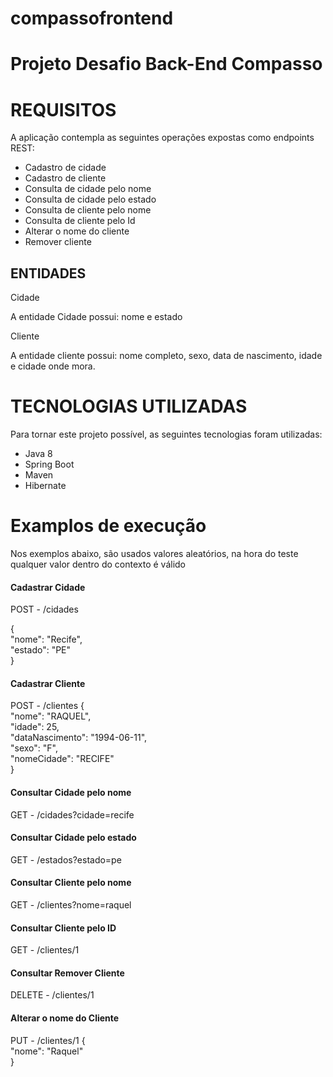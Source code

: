 # compassofrontend

<h1>Projeto Desafio Back-End Compasso</h1>

<h1>REQUISITOS</h1>
A aplicação contempla as seguintes operações expostas como endpoints REST:

<ul>
  <li>Cadastro de cidade</li>
  <li>Cadastro de cliente</li>
  <li>Consulta de cidade pelo nome</li>
  <li>Consulta de cidade pelo estado</li>
  <li>Consulta de cliente pelo nome</li>
  <li>Consulta de cliente pelo Id</li>
  <li>Alterar o nome do cliente</li>
  <li>Remover cliente</li>
</ul>

<h2>ENTIDADES</h2>
<p>Cidade</p>
A entidade Cidade possui: nome e estado
<br>
<p>Cliente</p>
A entidade cliente possui: nome completo, sexo, data de nascimento, idade e cidade onde mora.


<h1>TECNOLOGIAS UTILIZADAS</h1>
Para tornar este projeto possível, as seguintes tecnologias foram utilizadas:

<ul>
  <li>Java 8</li>
  <li>Spring Boot</li>
  <li>Maven</li>
  <li>Hibernate</li>
</ul>

<h1> Examplos de execução </h2>
<p>Nos exemplos abaixo, são usados valores aleatórios, na hora do teste qualquer valor dentro do contexto é válido</p>

<h4>Cadastrar Cidade</h4>
POST - /cidades

  {<br>
    "nome": "Recife",<br>
    "estado": "PE"<br>
  }
<br>

<h4>Cadastrar Cliente</h4>
POST - /clientes
{<br>
    "nome": "RAQUEL",<br>
    "idade": 25,<br>
    "dataNascimento": "1994-06-11",<br>
    "sexo": "F",<br>
    "nomeCidade": "RECIFE"<br>
}
<br>

<h4>Consultar Cidade pelo nome</h4>
GET - /cidades?cidade=recife
<br>

<h4>Consultar Cidade pelo estado</h4>
GET - /estados?estado=pe
<br>

<h4>Consultar Cliente pelo nome</h4>
GET - /clientes?nome=raquel
<br>

<h4>Consultar Cliente pelo ID</h4>
GET - /clientes/1
<br>

<h4>Consultar Remover Cliente</h4>
DELETE - /clientes/1
<br>

<h4>Alterar o nome do Cliente</h4>
PUT - /clientes/1
  {<br>
  	"nome": "Raquel"<br>
  }

